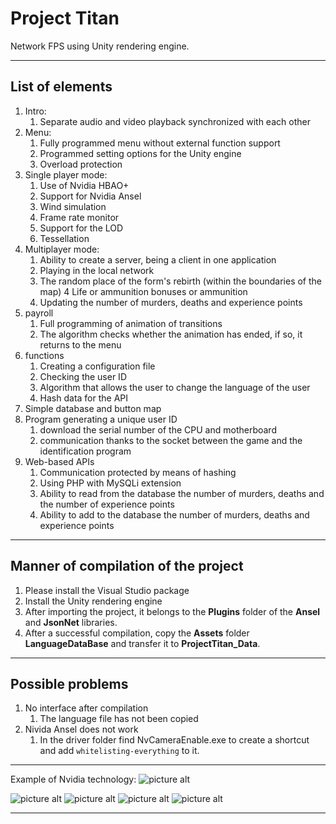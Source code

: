 # Project Titan #
Network FPS using Unity rendering engine.
- - - -
## List of elements ##
1. Intro:
    1. Separate audio and video playback synchronized with each other
2. Menu:
    1. Fully programmed menu without external function support
    2. Programmed setting options for the Unity engine
    3. Overload protection
3. Single player mode:
    1. Use of Nvidia HBAO+
    2. Support for Nvidia Ansel
    3. Wind simulation
    4. Frame rate monitor
    5. Support for the LOD
    6. Tessellation
4. Multiplayer mode:
    1. Ability to create a server, being a client in one application
    2. Playing in the local network
    3. The random place of the form's rebirth (within the boundaries of the map)
    4  Life or ammunition bonuses or ammunition
    5. Updating the number of murders, deaths and experience points
5. payroll
    1. Full programming of animation of transitions
    2. The algorithm checks whether the animation has ended, if so, it returns to the menu
6. functions
    1. Creating a configuration file
    2. Checking the user ID
    3. Algorithm that allows the user to change the language of the user
    4. Hash data for the API
7. Simple database and button map
8. Program generating a unique user ID
    1. download the serial number of the CPU and motherboard
    2. communication thanks to the socket between the game and the identification program
9. Web-based APIs
    1. Communication protected by means of hashing
    2. Using PHP with MySQLi extension
    3. Ability to read from the database the number of murders, deaths and the number of experience points
    4. Ability to add to the database the number of murders, deaths and experience points
- - - -
## Manner of compilation of the project ##
1. Please install the Visual Studio package
2. Install the Unity rendering engine
3. After importing the project, it belongs to the **Plugins** folder of the **Ansel** and **JsonNet** libraries.
4. After a successful compilation, copy the **Assets** folder **LanguageDataBase** and transfer it to **ProjectTitan_Data**.
- - - -
## Possible problems ##
1. No interface after compilation
    1. The language file has not been copied
2. Nivida Ansel does not work
    1. In the driver folder find NvCameraEnable.exe to create a shortcut and add `whitelisting-everything` to it.
- - - -
Example of Nvidia technology:
 ![picture alt](http://i.imgur.com/Dh1kqXo.png 'Nvida <3')
 
 ![picture alt](https://i.imgur.com/JbSoTrR.png '')
 ![picture alt](https://i.imgur.com/t5IoZUy.png '')
 ![picture alt](https://i.imgur.com/Wu7LJcx.png '')
 ![picture alt](https://i.imgur.com/pVat1eo.png '')

- - - -
